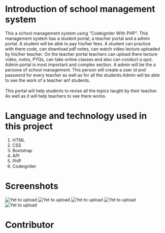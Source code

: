 <h1>Introduction of school management system</h1>
<p>This a school management system using "Codeigniter With PHP". This management system has a student portal, a teacher portal and a admin portal.
A student will be able to pay his/her fees. A student can practice with there code, can download pdf notes, can watch video lecture uploaded by his/her teacher.
On the teacher portal teachers can upload there lecture video, notes, PYQs, can take online classes and also can conduct a quiz. Admin portal is most important and complex section. A admin will be the a persone of school management. This person will create a user id and password for every teacher as well as for all the students.Admin will be able to see the work of a teacher anf students.<br/><br/>
This portal will help students to revise all the topics taught by their teacher. As well as it will help teachers to see there works.</p>
<h1>Language and technology used in this project</h1>
<p><ol>
    <li>HTML</li>
    <li>CSS</li>
    <li>Bootstrap</li>
    <li>API</li>
    <li>PHP</li>
    <li>Codeigniter</li>
</ol>
</p>
<h1>Screenshots</h1>
<img src="#" alt="Yet to upload">
<img src="#" alt="Yet to upload">
<img src="#" alt="Yet to upload">
<img src="#" alt="Yet to upload">
<img src="#" alt="Yet to upload">
<h1>Contributor</h1>

